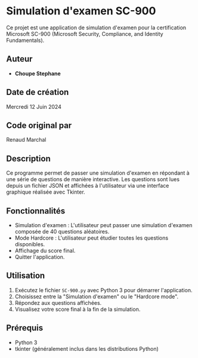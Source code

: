 # Simulation d'examen SC-900

Ce projet est une application de simulation d'examen pour la certification Microsoft SC-900 (Microsoft Security, Compliance, and Identity Fundamentals).

## Auteur
- **Choupe Stephane**
  
## Date de création
Mercredi 12 Juin 2024
  
## Code original par
Renaud Marchal

## Description
Ce programme permet de passer une simulation d'examen en répondant à une série de questions de manière interactive. Les questions sont lues depuis un fichier JSON et affichées à l'utilisateur via une interface graphique réalisée avec Tkinter.

## Fonctionnalités
- Simulation d'examen : L'utilisateur peut passer une simulation d'examen composée de 40 questions aléatoires.
- Mode Hardcore : L'utilisateur peut étudier toutes les questions disponibles.
- Affichage du score final.
- Quitter l'application.

## Utilisation
1. Exécutez le fichier `SC-900.py` avec Python 3 pour démarrer l'application.
2. Choisissez entre la "Simulation d'examen" ou le "Hardcore mode".
3. Répondez aux questions affichées.
4. Visualisez votre score final à la fin de la simulation.

## Prérequis
- Python 3
- tkinter (généralement inclus dans les distributions Python)
